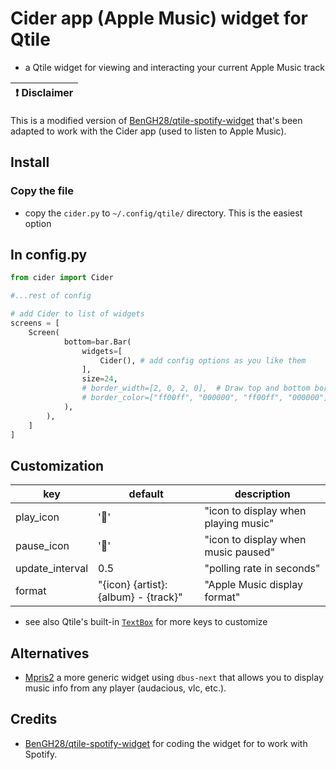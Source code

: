 # Cider app (Apple Music) widget for Qtile

- a Qtile widget for viewing and interacting your current Apple Music track


| :exclamation:  Disclaimer  |
|----------------------------|

This is a modified version of [BenGH28/qtile-spotify-widget](https://github.com/BenGH28/qtile-spotify-widget) that's been adapted to work with the Cider app (used to listen to Apple Music).

## Install

### Copy the file

- copy the `cider.py` to `~/.config/qtile/` directory. This is the easiest option

## In config.py

```python
from cider import Cider

#...rest of config

# add Cider to list of widgets
screens = [
    Screen(
            bottom=bar.Bar(
                widgets=[
                    Cider(), # add config options as you like them
                ],
                size=24,
                # border_width=[2, 0, 2, 0],  # Draw top and bottom borders
                # border_color=["ff00ff", "000000", "ff00ff", "000000"]  # Borders are magenta
            ),
        ),
    ]
]
```

## Customization

| key | default | description |
|-----|---------|-------------|
|play_icon| ''| "icon to display when playing music"|
|pause_icon| ''| "icon to display when music paused"|
|update_interval| 0.5| "polling rate in seconds"|
|format| "{icon} {artist}:{album} - {track}"| "Apple Music display format"|

- see also Qtile's built-in [`TextBox`](https://docs.qtile.org/en/stable/manual/ref/widgets.html#libqtile.widget.TextBox) for more keys to customize

## Alternatives

- [Mpris2](https://docs.qtile.org/en/stable/manual/ref/widgets.html#libqtile.widget.Mpris2) a more generic widget using `dbus-next`
that allows you to display music info from any player (audacious, vlc, etc.).

## Credits

- [BenGH28/qtile-spotify-widget](https://github.com/BenGH28/qtile-spotify-widget) for coding the widget for to work with Spotify.
